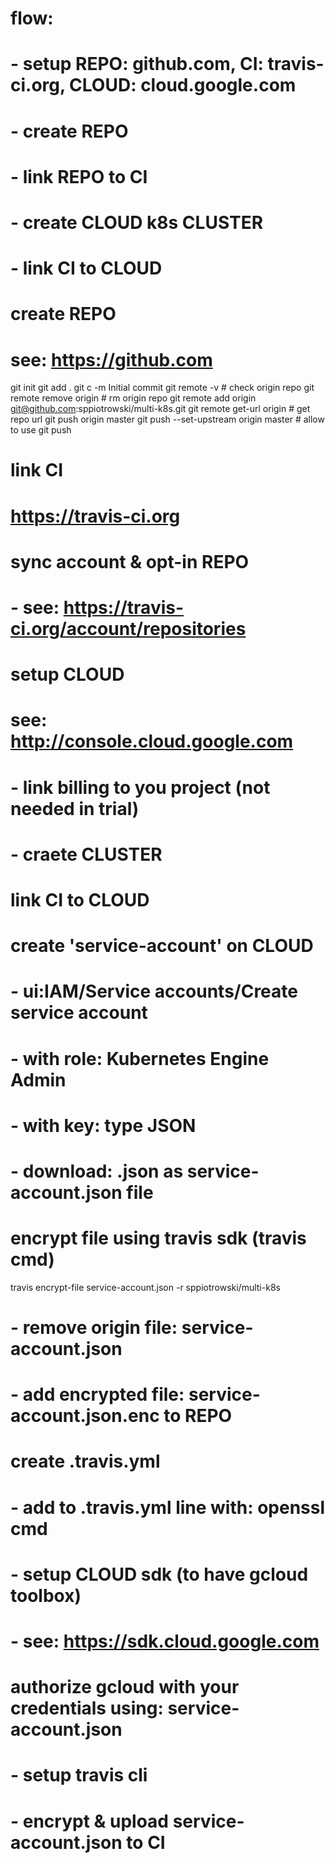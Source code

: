 # flow: 
# - setup REPO: github.com, CI: travis-ci.org, CLOUD: cloud.google.com
# - create REPO
# - link REPO to CI
# - create CLOUD k8s CLUSTER
# - link CI to CLOUD

# create REPO
# see: https://github.com
git init
git add .
git c -m Initial commit
git remote -v  # check origin repo
git remote remove origin  # rm origin repo
git remote add origin git@github.com:sppiotrowski/multi-k8s.git
git remote get-url origin # get repo url
git push origin master
git push --set-upstream origin master # allow to use git push

# link CI
# https://travis-ci.org
# sync account & opt-in REPO
# - see: https://travis-ci.org/account/repositories

# setup CLOUD
# see: http://console.cloud.google.com
# - link billing to you project (not needed in trial)
# - craete CLUSTER


# link CI to CLOUD
# create 'service-account' on CLOUD
# - ui:IAM/Service accounts/Create service account
# - with role: Kubernetes Engine Admin
# - with key: type JSON
# - download: <multi-k8s-223207-703e17d78af5>.json as service-account.json file
# encrypt file using travis sdk (travis cmd)
travis encrypt-file service-account.json -r sppiotrowski/multi-k8s
# - remove origin file: service-account.json
# - add encrypted file: service-account.json.enc to REPO
# create .travis.yml
# - add to .travis.yml line with: openssl cmd
# - setup CLOUD sdk (to have gcloud toolbox)
# - see: https://sdk.cloud.google.com
# authorize gcloud with your credentials using: service-account.json
# - setup travis cli
# - encrypt & upload service-account.json to CI
